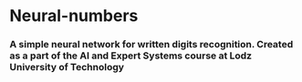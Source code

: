 # Neural-numbers

### A simple neural network for written digits recognition. Created as a part of the AI and Expert Systems course at Lodz University of Technology